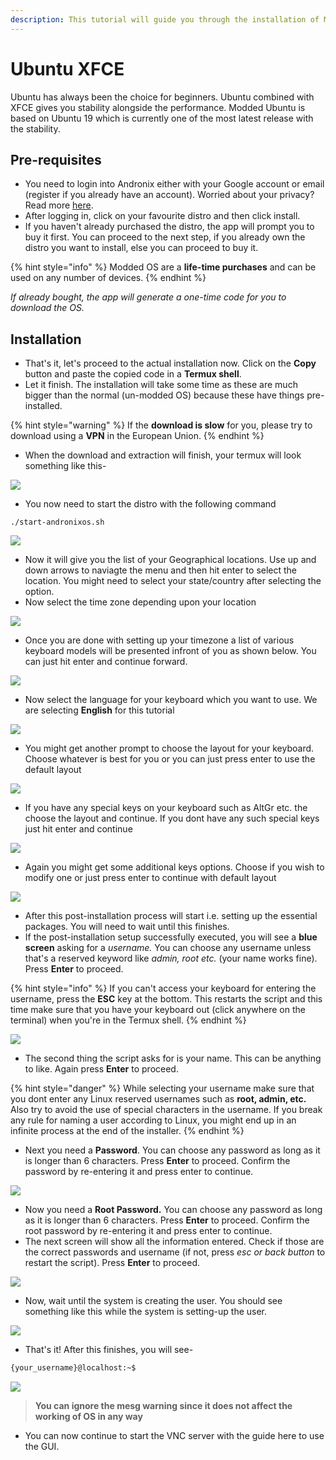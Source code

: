 ```yaml
---
description: This tutorial will guide you through the installation of Modded Ubuntu XFCE
---
```


# Ubuntu XFCE

Ubuntu has always been the choice for beginners. Ubuntu combined with XFCE gives you stability alongside the performance. Modded Ubuntu is based on Ubuntu 19 which is currently one of the most latest release with the stability. 

## Pre-requisites

* You need to login into Andronix either with your Google account or email \(register if you already have an account\). Worried about your privacy? Read more [here](https://andronix.app/privacy-policy/).
* After logging in, click on your favourite distro and then click install.
* If you haven't already purchased the distro, the app will prompt you to buy it first. You can proceed to the next step, if you already own the distro you want to install, else you can proceed to buy it.

{% hint style="info" %}
Modded OS are a **life-time purchases** and can be used on any number of devices.
{% endhint %}

_If already bought, the app will generate a one-time code for you to download the OS._

## Installation

* That's it, let's proceed to the actual installation now. Click on the **Copy** button and paste the copied code in a **Termux shell**.
* Let it finish. The installation will take some time as these are much bigger than the normal \(un-modded OS\) because these have things pre-installed.

{% hint style="warning" %}
If the **download is slow** for you, please try to download using a **VPN** in the European Union.
{% endhint %}

* When the download and extraction will finish, your termux will look something like this-

![](../../.gitbook/assets/complete_install_moddedos.png)

* You now need to start the distro with the following command

```text
./start-andronixos.sh
```

![](../../.gitbook/assets/geo_area.png)

* Now it will give you the list of your Geographical locations. Use up and down arrows to naviagte the menu and then hit enter to select the location. You might need to select your state/country after selecting the option. 
* Now select the time zone depending upon your location

![](../../.gitbook/assets/time_zone.png)

* Once you are done with setting up your timezone a list of various keyboard models will be presented infront of you as shown below. You can just hit enter and continue forward.

![](../../.gitbook/assets/phy_keyboard.png)

* Now select the language for your keyboard which you want to use. We are selecting **English** for this tutorial

![](../../.gitbook/assets/key_layout_country.png)

* You might get another prompt to choose the layout for your keyboard. Choose whatever is best for you or you can just press enter to use the default layout

![](../../.gitbook/assets/key_config.png)

* If you have any special keys on your keyboard such as AltGr etc. the choose the layout and continue. If you dont have any such special keys just hit enter and continue

![](../../.gitbook/assets/alt_gr.png)

* Again you might get some additional keys options. Choose if you wish to modify one or just press enter to continue with default layout

![](../../.gitbook/assets/compose_key.png)

* After this post-installation process will start i.e. setting up the essential packages. You will need to wait until this finishes.
* If the post-installation setup successfully executed, you will see a **blue screen** asking for a _username._ You can choose any username unless that's a reserved keyword like _admin, root etc._ \(your name works fine\). Press **Enter** to proceed.

{% hint style="info" %}
If you can't access your keyboard for entering the username, press the **ESC** key at the bottom. This restarts the script and this time make sure that you have your keyboard out \(click anywhere on the terminal\) when you're in the Termux shell.
{% endhint %}

![](../../.gitbook/assets/username_user.png)

* The second thing the script asks for is your name. This can be anything to like. Again press **Enter** to proceed.

{% hint style="danger" %}
While selecting your username make sure that you dont enter any Linux reserved usernames such as **root, admin, etc.**  Also try to avoid the use of special characters in the username. If you break any rule for naming a user according to Linux, you might end up in an infinite process at the end of the installer. 
{% endhint %}



* Next you need a **Password**. You can choose any password as long as it is longer than 6 characters. Press **Enter** to proceed. Confirm the password by re-entering it and press enter to continue.

![](../../.gitbook/assets/pass_user.png)

* Now you need a **Root Password.** You can choose any password as long as it is longer than 6 characters. Press **Enter** to proceed. Confirm the root password by re-entering it and press enter to continue.
* The next screen will show all the information entered. Check if those are the correct passwords and username \(if not, press _esc or back button_ to restart the script\). Press **Enter** to proceed.

![](../../.gitbook/assets/confirm_user.png)

* Now, wait until the system is creating the user. You should see something like this while the system is setting-up the user.

![](../../.gitbook/assets/user_creation_moddedos.png)

* That's it! After this finishes, you will see-

```bash
{your_username}@localhost:~$
```

![](../../.gitbook/assets/after_user.png)

> **You can ignore the mesg warning since it does not affect the working of OS in any way**

* You can now continue to start the VNC server with the guide here to use the GUI.

